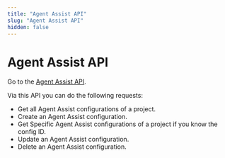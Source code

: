 ```yaml
---
title: "Agent Assist API"
slug: "Agent Assist API"
hidden: false
---
```


# Agent Assist API

Go to the [Agent Assist API](https://api-trial.cognigy.ai/openapi#get-/v2.0/agentassistconfigs).

Via this API you can do the following requests:

- Get all Agent Assist configurations of a project. 
- Create an Agent Assist configuration.  
- Get Specific Agent Assist configurations of a project if you know the config ID. 
- Update an Agent Assist configuration.
- Delete an Agent Assist configuration.  
